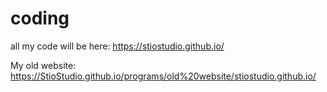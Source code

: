 # coding

all my code will be here: https://stiostudio.github.io/

My old website: https://StioStudio.github.io/programs/old%20website/stiostudio.github.io/
